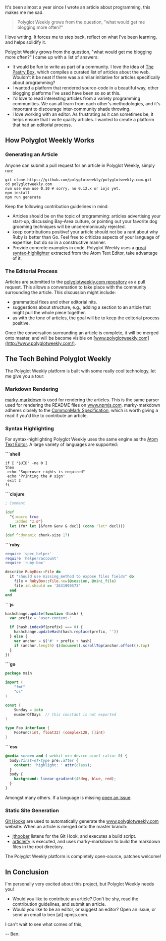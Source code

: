 <!--
headline: Introducing polyglotweekly.com
description: introducing the Polyglot Weekly project
author: Ben Coe
datePublished: 2015-04-05
twitter: benjamincoe
github: bcoe
-->

It's been almost a year since I wrote an article about programming, this makes me me sad.

> Polyglot Weekly grows from the question, "what would get me blogging more often?"

I love writing. It forces me to step back, reflect on what I've been learning, and helps solidify it.

Polyglot Weekly grows from the question, "what would get me blogging more often?" I came up with a list of answers:

* It would be fun to write as part of a community. I love the idea of
  [The Pastry Box](https://twitter.com/thepastrybox), which compiles a curated list of articles about the web. Wouldn't it be neat if there was a similar initiative for articles specifically about programming?
* I wanted a platform that rendered source-code in a beautiful way,
  other blogging platforms I've used have been so so at this.
* I'd love to read interesting articles from a variety programming communities.
  We can all learn from each other's methodologies, and it's important to discourage  inter-community shade throwing.
* I love working with an editor. As frustrating as it can sometimes be, it helps
  ensure that I write quality articles. I wanted to create a platform that
  had an editorial process.

## How Polyglot Weekly Works

### Generating an Article

Anyone can submit a pull request for an article in Polyglot Weekly, simply run:

```shell
git clone https://github.com/polyglotweekly/polyglotweekly.com.git
cd polyglotweekly.com
nvm use nvm use 0.10 # sorry, no 0.12.x or iojs yet.
npm install
npm run generate
```

Keep the following contribution guidelines in mind:

* Articles should be on the topic of programming: articles advertising your start-up,
  discussing Bay-Area culture, or pointing out your favorite dog grooming techniques will be unceremoniously rejected.
* keep contributions positive! your article should not be a rant about why
  Ruby is better than Go. Feel free to criticize aspects of your language
  of expertise, but do so in a constructive manner.
* Provide concrete examples in code. Polyglot Weekly uses a [great syntax-highlighter](https://github.com/atom/highlights) extracted from the Atom Text Editor, take advantage of it.

### The Editorial Process

Articles are submitted to the [polyglotweekly.com repository](https://github.com/polyglotweekly/polyglotweekly.com) as a pull request. This allows a conversation to take place with the community surrounding the article. This discussion might include:

* grammatical fixes and other editorial nits.
* suggestions about structure, e.g., adding a section to an article that might
  pull the whole piece together.
* as with the tone of articles, the goal will be to keep the editorial process positive.

Once the conversation surrounding an article is complete, it will be merged
onto master, and will be become visible on [www.polyglotweekly.com](http://www.polyglotweekly.com/).

## The Tech Behind Polyglot Weekly

The Polyglot Weekly platform is built with some really cool technology,
let me give you a tour:

### Markdown Rendering

[marky-markdown](https://www.npmjs.com/package/marky-markdown) is used for rendering the articles. This is the same parser used for rendering the README files
on www.npmjs.com. marky-markdown adheres closely to the [CommonMark Specification](http://spec.commonmark.org/), which is worth giving a read if
you'd like to contribute an article.

### Syntax Highlighting

For syntax-highlighting Polyglot Weekly uses the same engine as the [Atom Text Editor](https://atom.io/). A large variety of languages are supported:

**```shell**

```shell
if [ "$UID" -ne 0 ]
then
 echo "Superuser rights is required"
 echo 'Printing the # sign'
 exit 2
fi
```

**```clojure**

```clojure
; Comment

(def
  ^{:macro true
    :added "1.0"}
  let (fn* let [&form &env & decl] (cons 'let* decl)))

(def ^:dynamic chunk-size 17)
```

**```ruby**

```ruby
require 'spec_helper'
require 'helper/account'
require 'ruby-box'

describe RubyBox::File do
  it "should use missing_method to expose files fields" do
    file = RubyBox::File.new(@session, @mini_file)
    file.id.should == '2631999573'
  end
end
```

**```js**

```js
hashchange.update(function (hash) {
  var prefix = 'user-content-'

  if (hash.indexOf(prefix) === 0) {
    hashchange.updateHash(hash.replace(prefix, ''))
  } else {
    var anchor = $('#' + prefix + hash)
    if (anchor.length) $(document).scrollTop(anchor.offset().top)
  }
})
```

**```go**

```go
package main

import (
    "fmt"
    "os"
)

const (
    Sunday = iota
    numberOfDays  // this constant is not exported
)

type Foo interface {
    FooFunc(int, float32) (complex128, []int)
}
```

**```css**

```css
@media screen and (-webkit-min-device-pixel-ratio: 0) {
  body:first-of-type pre::after {
    content: 'highlight: ' attr(class);
  }
  body {
    background: linear-gradient(45deg, blue, red);
  }
}
```

Amongst many others. If a language is missing [open an issue](https://github.com/polyglotweekly/polyglotweekly.com/issues/new).

### Static Site Generation

[Git Hooks](https://help.github.com/articles/about-webhooks/) are used to
automatically generate the www.polyglotweekly.com website. When an article is
merged onto the master branch:

* [jthoober](https://www.npmjs.com/package/jthoober) listens for the Git Hook,
  and executes a build script.
* [articleify](https://www.npmjs.com/package/articleify) is executed, and uses
  marky-markdown to build the markdown files in the root directory.

The Polyglot Weekly platform is completely open-source, patches welcome!

## In Conclusion

I'm personally very excited about this project, but Polyglot Weekly needs you!

* Would you like to contribute an article? Don't be shy, read the contribution
  guidelines, and submit an article.
* Would you like to be an editor, or suggest an editor? Open an issue, or send
  an email to ben [at] npmjs.com.

I can't wait to see what comes of this,

-- Ben.
